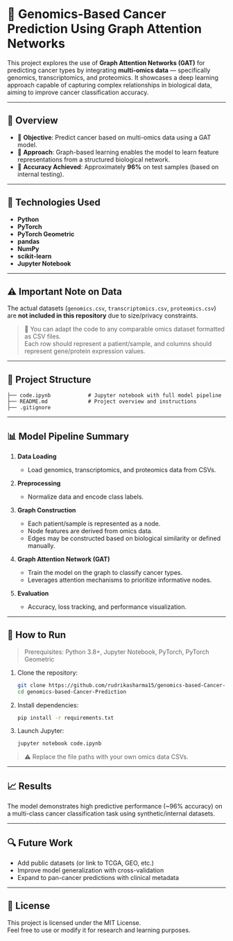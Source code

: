 # 🧬 Genomics-Based Cancer Prediction Using Graph Attention Networks

This project explores the use of **Graph Attention Networks (GAT)** for predicting cancer types by integrating **multi-omics data** — specifically genomics, transcriptomics, and proteomics. It showcases a deep learning approach capable of capturing complex relationships in biological data, aiming to improve cancer classification accuracy.

---

## 📌 Overview

- 🔬 **Objective**: Predict cancer based on multi-omics data using a GAT model.
- 🧠 **Approach**: Graph-based learning enables the model to learn feature representations from a structured biological network.
- 🎯 **Accuracy Achieved**: Approximately **96%** on test samples (based on internal testing).

---

## 🧰 Technologies Used

- **Python**
- **PyTorch**
- **PyTorch Geometric**
- **pandas**
- **NumPy**
- **scikit-learn**
- **Jupyter Notebook**

---

## ⚠️ Important Note on Data

The actual datasets (`genomics.csv`, `transcriptomics.csv`, `proteomics.csv`) are **not included in this repository** due to size/privacy constraints.

> 🧪 You can adapt the code to any comparable omics dataset formatted as CSV files.  
> Each row should represent a patient/sample, and columns should represent gene/protein expression values.

---

## 📂 Project Structure

```plaintext
├── code.ipynb            # Jupyter notebook with full model pipeline
├── README.md             # Project overview and instructions
├── .gitignore
```

---

## 📊 Model Pipeline Summary

1. **Data Loading**  
   - Load genomics, transcriptomics, and proteomics data from CSVs.

2. **Preprocessing**  
   - Normalize data and encode class labels.

3. **Graph Construction**  
   - Each patient/sample is represented as a node.
   - Node features are derived from omics data.
   - Edges may be constructed based on biological similarity or defined manually.

4. **Graph Attention Network (GAT)**  
   - Train the model on the graph to classify cancer types.
   - Leverages attention mechanisms to prioritize informative nodes.

5. **Evaluation**  
   - Accuracy, loss tracking, and performance visualization.

---

## 🚀 How to Run

> Prerequisites: Python 3.8+, Jupyter Notebook, PyTorch, PyTorch Geometric

1. Clone the repository:
   ```bash
   git clone https://github.com/rudrikasharma15/genomics-based-Cancer-Prediction.git
   cd genomics-based-Cancer-Prediction
   ```

2. Install dependencies:
   ```bash
   pip install -r requirements.txt
   ```

3. Launch Jupyter:
   ```bash
   jupyter notebook code.ipynb
   ```

> ⚠ Replace the file paths with your own omics data CSVs.

---

## 📈 Results

The model demonstrates high predictive performance (~96% accuracy) on a multi-class cancer classification task using synthetic/internal datasets.

---

## 🔍 Future Work

- Add public datasets (or link to TCGA, GEO, etc.)
- Improve model generalization with cross-validation
- Expand to pan-cancer predictions with clinical metadata

---

## 📄 License

This project is licensed under the MIT License.  
Feel free to use or modify it for research and learning purposes.